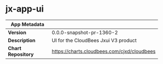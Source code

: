 # jx-app-ui

|App Metadata||
|---|---|
| **Version** | 0.0.0-snapshot-pr-1360-2 |
| **Description** | UI for the CloudBees Jxui V3 product |
| **Chart Repository** | https://charts.cloudbees.com/cjxd/cloudbees |
